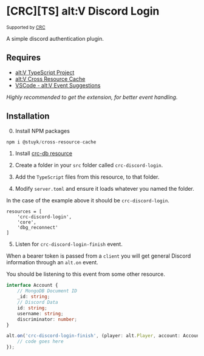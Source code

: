 # [CRC][TS] alt:V Discord Login

<sup>Supported by <a href="https://github.com/orgs/altv-crc/">CRC</a></sup>

A simple discord authentication plugin.

## Requires

- [alt:V TypeScript Project](https://github.com/Stuyk/altv-typescript)
- [alt:V Cross Resource Cache](https://github.com/altv-crc/lib-cross-resource-cache)
- [VSCode - alt:V Event Suggestions](https://marketplace.visualstudio.com/items?itemName=stuyk.altv-event-suggestions)

_Highly recommended to get the extension, for better event handling._

## Installation

0. Install NPM packages

```ts
npm i @stuyk/cross-resource-cache
```

1. Install [crc-db resource](https://github.com/altv-crc/crc-db)

2. Create a folder in your `src` folder called `crc-discord-login`.

3. Add the `TypeScript` files from this resource, to that folder.

4. Modify `server.toml` and ensure it loads whatever you named the folder.

In the case of the example above it should be `crc-discord-login`.

```
resources = [ 
    'crc-discord-login',
    'core',
    'dbg_reconnect'
]
```

5. Listen for `crc-discord-login-finish` event.

When a bearer token is passed from a `client` you will get general Discord information through an `alt.on` event.

You should be listening to this event from some other resource.

```ts
interface Account {
    // MongoDB Document ID
    _id: string;
    // Discord Data
    id: string;
    username: string;
    discriminator: number;
}

alt.on('crc-discord-login-finish', (player: alt.Player, account: Account) => {
    // code goes here
});
```
